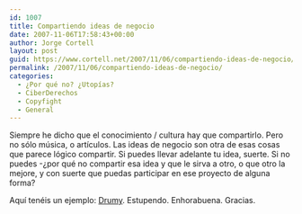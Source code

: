 ```yaml
---
id: 1007
title: Compartiendo ideas de negocio
date: 2007-11-06T17:58:43+00:00
author: Jorge Cortell
layout: post
guid: https://www.cortell.net/2007/11/06/compartiendo-ideas-de-negocio/
permalink: /2007/11/06/compartiendo-ideas-de-negocio/
categories:
  - ¿Por qué no? ¿Utopías?
  - CiberDerechos
  - Copyfight
  - General
---
```

Siempre he dicho que el conocimiento / cultura hay que compartirlo. Pero no sólo música, o artí­culos. Las ideas de negocio son otra de esas cosas que parece lógico compartir. Si puedes llevar adelante tu idea, suerte. Si no puedes -¿por qué no compartir esa idea y que le sirva a otro, o que otro la mejore, y con suerte que puedas participar en ese proyecto de alguna forma?

Aquí­ tenéis un ejemplo: <a target="_blank" title="Drumy" href="https://drumy.wordpress.com/">Drumy</a>. Estupendo. Enhorabuena. Gracias.